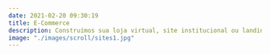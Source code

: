 ```yaml
---
date: 2021-02-20 09:30:19
title: E-Commerce
description: Construímos sua loja virtual, site institucional ou landing pages de conversão alinhado a necessidade da sua empresa e do seu cliente, seja ele cliente final ou B2B.
image: "./images/scroll/sites1.jpg"
---
```

